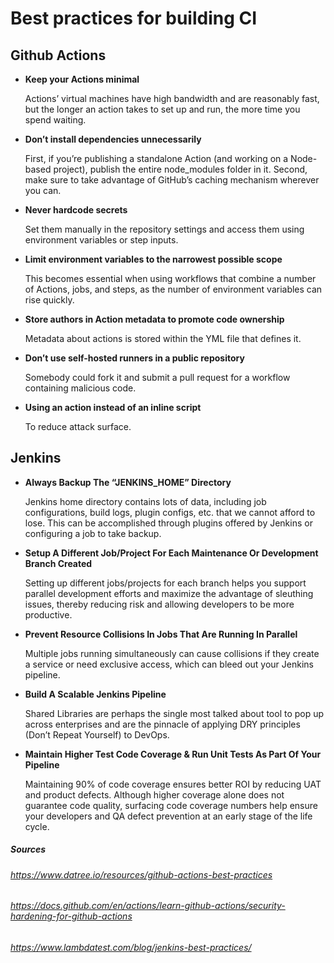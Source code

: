 # Best practices for building CI

## Github Actions

* **Keep your Actions minimal**
  
  Actions’ virtual machines have high bandwidth and are reasonably fast, but the longer an action takes to set up and run, the more time you spend waiting.

* **Don’t install dependencies unnecessarily**
  
  First, if you’re publishing a standalone Action (and working on a Node-based project), publish the entire node_modules folder in it. Second, make sure to take advantage of GitHub’s caching mechanism wherever you can. 

* **Never hardcode secrets**
  
  Set them manually in the repository settings and access them using environment variables or step inputs.

* **Limit environment variables to the narrowest possible scope**

    This becomes essential when using workflows that combine a number of Actions, jobs, and steps, as the number of environment variables can rise quickly. 

* **Store authors in Action metadata to promote code ownership**

    Metadata about actions is stored within the YML file that defines it.

* **Don’t use self-hosted runners in a public repository**

    Somebody could fork it and submit a pull request for a workflow containing malicious code.

* **Using an action instead of an inline script**
  
  To reduce attack surface.

## Jenkins

* **Always Backup The “JENKINS_HOME” Directory**
  
  Jenkins home directory contains lots of data, including job configurations, build logs, plugin configs, etc. that we cannot afford to lose. This can be accomplished through plugins offered by Jenkins or configuring a job to take backup.

* **Setup A Different Job/Project For Each Maintenance Or Development Branch Created**

  Setting up different jobs/projects for each branch helps you support parallel development efforts and maximize the advantage of sleuthing issues, thereby reducing risk and allowing developers to be more productive.

* **Prevent Resource Collisions In Jobs That Are Running In Parallel**
  
  Multiple jobs running simultaneously can cause collisions if they create a service or need exclusive access, which can bleed out your Jenkins pipeline.

* **Build A Scalable Jenkins Pipeline**
  
  Shared Libraries are perhaps the single most talked about tool to pop up across enterprises and are the pinnacle of applying DRY principles (Don’t Repeat Yourself) to DevOps. 

* **Maintain Higher Test Code Coverage & Run Unit Tests As Part Of Your Pipeline**

  Maintaining 90% of code coverage ensures better ROI by reducing UAT and product defects. Although higher coverage alone does not guarantee code quality, surfacing code coverage numbers help ensure your developers and QA defect prevention at an early stage of the life cycle.


##### Sources
###### https://www.datree.io/resources/github-actions-best-practices
###### https://docs.github.com/en/actions/learn-github-actions/security-hardening-for-github-actions
###### https://www.lambdatest.com/blog/jenkins-best-practices/
  
